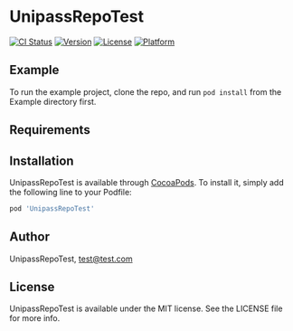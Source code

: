 # UnipassRepoTest

[![CI Status](https://img.shields.io/travis/UnipassRepoTest/UnipassRepoTest.svg?style=flat)](https://travis-ci.org/UnipassRepoTest/UnipassRepoTest)
[![Version](https://img.shields.io/cocoapods/v/UnipassRepoTest.svg?style=flat)](https://cocoapods.org/pods/UnipassRepoTest)
[![License](https://img.shields.io/cocoapods/l/UnipassRepoTest.svg?style=flat)](https://cocoapods.org/pods/UnipassRepoTest)
[![Platform](https://img.shields.io/cocoapods/p/UnipassRepoTest.svg?style=flat)](https://cocoapods.org/pods/UnipassRepoTest)

## Example

To run the example project, clone the repo, and run `pod install` from the Example directory first.

## Requirements

## Installation

UnipassRepoTest is available through [CocoaPods](https://cocoapods.org). To install
it, simply add the following line to your Podfile:

```ruby
pod 'UnipassRepoTest'
```

## Author

UnipassRepoTest, test@test.com

## License

UnipassRepoTest is available under the MIT license. See the LICENSE file for more info.
